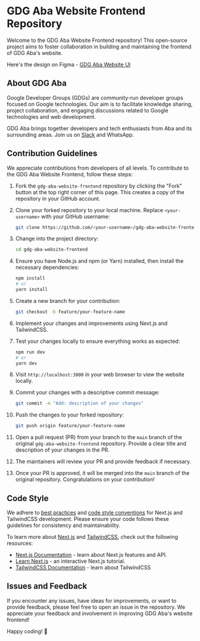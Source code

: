 # GDG Aba Website Frontend Repository

Welcome to the GDG Aba Website Frontend repository! This open-source project aims to foster collaboration in building and maintaining the frontend of GDG Aba's website.

Here's the design on Figma - [GDG Aba Website UI](https://www.figma.com/file/QZ3HbsJlTJ67o2uhCPFo9w/GDG-Aba?type=design&node-id=224%3A1934&mode=design&t=Q4MR88S1ueEtD4Af-1)

## About GDG Aba

Google Developer Groups (GDGs) are community-run developer groups focused on Google technologies. Our aim is to facilitate knowledge sharing, project collaboration, and engaging discussions related to Google technologies and web development.

GDG Aba brings together developers and tech enthusiasts from Aba and its surrounding areas. Join us on [Slack](https://join.slack.com/t/gdgaba/shared_invite/zt-1wewkw2c6-fnRLc9T7XCSoiIrOtTGNcQ) and WhatsApp.

## Contribution Guidelines

We appreciate contributions from developers of all levels. To contribute to the GDG Aba Website Frontend, follow these steps:

1. Fork the `gdg-aba-website-frontend` repository by clicking the "Fork" button at the top right corner of this page. This creates a copy of the repository in your GitHub account.

2. Clone your forked repository to your local machine. Replace `<your-username>` with your GitHub username:

   ```bash
   git clone https://github.com/<your-username>/gdg-aba-website-frontend.git
   ```

3. Change into the project directory:

   ```bash
   cd gdg-aba-website-frontend
   ```

4. Ensure you have Node.js and npm (or Yarn) installed, then install the necessary dependencies:

   ```bash
   npm install
   # or
   yarn install
   ```

5. Create a new branch for your contribution:

   ```bash
   git checkout -b feature/your-feature-name
   ```

6. Implement your changes and improvements using Next.js and TailwindCSS.

7. Test your changes locally to ensure everything works as expected:

   ```bash
   npm run dev
   # or
   yarn dev
   ```

8. Visit `http://localhost:3000` in your web browser to view the website locally.

9. Commit your changes with a descriptive commit message:

   ```bash
   git commit -m "Add: description of your changes"
   ```

10. Push the changes to your forked repository:

    ```bash
    git push origin feature/your-feature-name
    ```

11. Open a pull request (PR) from your branch to the `main` branch of the original `gdg-aba-website-frontend` repository. Provide a clear title and description of your changes in the PR.

12. The maintainers will review your PR and provide feedback if necessary.

13. Once your PR is approved, it will be merged into the `main` branch of the original repository. Congratulations on your contribution!

## Code Style

We adhere to [best practices](https://mitcommlab.mit.edu/broad/commkit/coding-mindset/) and [code style conventions](https://medium.com/@mirazhs/naming-conventions-in-next-js-boosting-seo-and-code-maintainability-d4150fe7e6e) for Next.js and TailwindCSS development. Please ensure your code follows these guidelines for consistency and maintainability.

To learn more about [Next.js](https://nextjs.org/) and [TailwindCSS](https://tailwindcss.com/), check out the following resources:

- [Next.js Documentation](https://nextjs.org/docs) - learn about Next.js features and API.
- [Learn Next.js](https://nextjs.org/learn) - an interactive Next.js tutorial.
- [TailwindCSS Documentation](https://tailwindcss.com/docs/) - learn about TailwindCSS

## Issues and Feedback

If you encounter any issues, have ideas for improvements, or want to provide feedback, please feel free to open an issue in the repository. We appreciate your feedback and involvement in improving GDG Aba's website frontend!

Happy coding! 🚀
